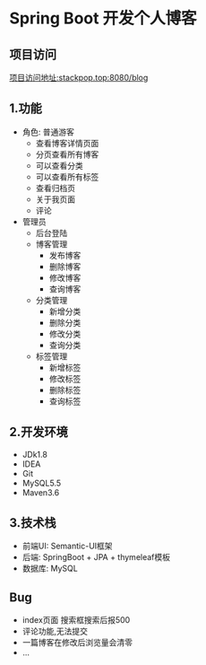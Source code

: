 # Spring Boot 开发个人博客
## 项目访问
[项目访问地址:stackpop.top:8080/blog](stackpop.top:8080/blog)
## 1.功能
* 角色: 普通游客
    * 查看博客详情页面
    * 分页查看所有博客
    * 可以查看分类
    * 可以查看所有标签
    * 查看归档页
    * 关于我页面
    * 评论
* 管理员
    * 后台登陆
    * 博客管理
        * 发布博客
        * 删除博客
        * 修改博客
        * 查询博客
    * 分类管理
        * 新增分类
        * 删除分类
        * 修改分类
        * 查询分类
    * 标签管理
        * 新增标签
        * 修改标签
        * 删除标签
        * 查询标签
## 2.开发环境
* JDk1.8
* IDEA
* Git
* MySQL5.5
* Maven3.6
## 3.技术栈
* 前端UI: Semantic-UI框架
* 后端: SpringBoot + JPA + thymeleaf模板
* 数据库: MySQL
## Bug
* index页面 搜索框搜索后报500
* 评论功能,无法提交
* 一篇博客在修改后浏览量会清零
* ...
